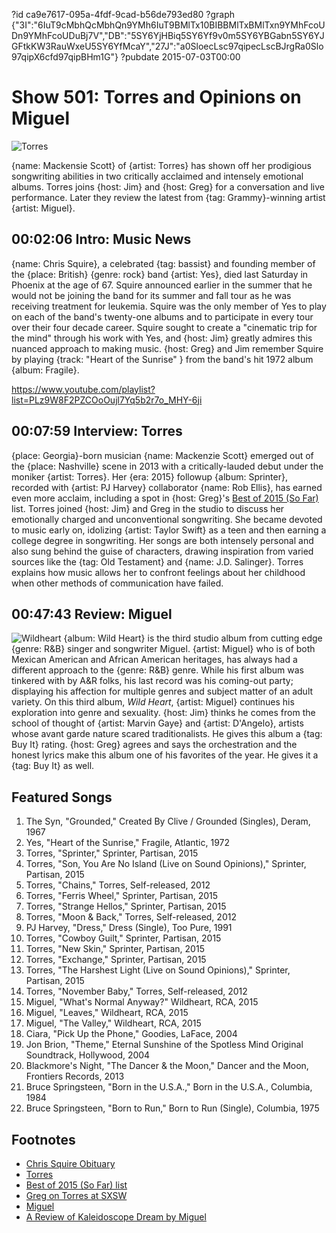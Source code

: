 ?id ca9e7617-095a-4fdf-9cad-b56de793ed80
?graph {"3I":"6IuT9cMbhQcMbhQn9YMh6IuT9BMlTx10BIBBMlTxBMlTxn9YMhFcoUDn9YMhFcoUDuBj7V","DB":"5SY6YjHBiq5SY6Yf9v0m5SY6YBGabn5SY6YJGFtkKW3RauWxeU5SY6YfMcaY","27J":"a0SloecLsc97qipecLscBJrgRa0Slo97qipX6cfd97qipBHm1G"}
?pubdate 2015-07-03T00:00
# Show 501: Torres and Opinions on Miguel

![Torres](https://static.soundopinions.org/images/2015/torres_web.jpg)

{name: Mackensie Scott} of {artist: Torres} has shown off her prodigious songwriting abilities in two critically acclaimed and intensely emotional albums. Torres joins {host: Jim} and {host: Greg} for a conversation and live performance. Later they review the latest from {tag: Grammy}-winning artist {artist: Miguel}. 


## 00:02:06 Intro: Music News
{name: Chris Squire}, a celebrated {tag: bassist} and founding member of the {place: British} {genre: rock} band {artist: Yes}, died last Saturday in Phoenix at the age of 67. Squire announced earlier in the summer that he would not be joining the band for its summer and fall tour as he was receiving treatment for leukemia. Squire was the only member of Yes to play on each of the band's twenty-one albums and to participate in every tour over their four decade career. Squire sought to create a "cinematic trip for the mind" through his work with Yes, and {host: Jim} greatly admires this nuanced approach to making music. {host: Greg} and Jim remember Squire by playing {track: "Heart of the Sunrise" } from the band's hit 1972 album {album: Fragile}. 

https://www.youtube.com/playlist?list=PLz9W8F2PZCOoOujl7Yq5b2r7o_MHY-6ji

## 00:07:59 Interview: Torres
{place: Georgia}-born musician {name: Mackenzie Scott} emerged out of the {place: Nashville} scene in 2013 with a critically-lauded debut under the moniker {artist: Torres}. Her {era: 2015} followup {album: Sprinter}, recorded with {artist: PJ Harvey} collaborator {name: Rob Ellis}, has earned even more acclaim, including a spot in {host: Greg}'s [Best of 2015 (So Far)](/show/498) list. Torres joined {host: Jim} and Greg in the studio to discuss her emotionally charged and unconventional songwriting. She became devoted to music early on, idolizing {artist: Taylor Swift} as a teen and then earning a college degree in songwriting. Her songs are both intensely personal and also sung behind the guise of characters, drawing inspiration from varied sources like the {tag: Old Testament} and {name: J.D. Salinger}. Torres explains how music allows her to confront feelings about her childhood when other methods of communication have failed.  

## 00:47:43 Review: Miguel
![Wildheart](https://static.soundopinions.org/assets/501/27J0.jpg)
{album: Wild Heart} is the third studio album from cutting edge {genre: R&B} singer and songwriter Miguel. {artist: Miguel} who is of both Mexican American and African American heritages, has always had a different approach to the {genre: R&B} genre. While his first album was tinkered with by A&R folks, his last record was his coming-out party; displaying his affection for multiple genres and subject matter of an adult variety. On this third album, *Wild Heart*, {artist: Miguel} continues his exploration into genre and sexuality. {host: Jim} thinks he comes from the school of thought of {artist: Marvin Gaye} and {artist: D'Angelo}, artists whose avant garde nature scared traditionalists. He gives this album a {tag: Buy It} rating. {host: Greg} agrees and says the orchestration and the honest lyrics make this album one of his favorites of the year. He gives it a {tag: Buy It} as well.


## Featured Songs

1. The Syn, "Grounded," Created By Clive / Grounded (Singles), Deram, 1967 
2. Yes, "Heart of the Sunrise," Fragile, Atlantic, 1972 
3. Torres, "Sprinter," Sprinter, Partisan, 2015 
4. Torres, "Son, You Are No Island (Live on Sound Opinions)," Sprinter, Partisan, 2015 
5. Torres, "Chains," Torres, Self-released, 2012 
6. Torres, "Ferris Wheel," Sprinter, Partisan, 2015 
7. Torres, "Strange Hellos," Sprinter, Partisan, 2015 
8. Torres, "Moon & Back," Torres, Self-released, 2012 
9. PJ Harvey, "Dress," Dress (Single), Too Pure, 1991 
10. Torres, "Cowboy Guilt," Sprinter, Partisan, 2015 
11. Torres, "New Skin," Sprinter, Partisan, 2015
12. Torres, "Exchange," Sprinter, Partisan, 2015 
13. Torres, "The Harshest Light (Live on Sound Opinions)," Sprinter, Partisan, 2015 
14. Torres, "November Baby," Torres, Self-released, 2012 
15. Miguel, "What's Normal Anyway?" Wildheart, RCA, 2015
16. Miguel, "Leaves," Wildheart, RCA, 2015 
17. Miguel, "The Valley," Wildheart, RCA, 2015 
18. Ciara, "Pick Up the Phone," Goodies, LaFace, 2004 
19. Jon Brion, "Theme," Eternal Sunshine of the Spotless Mind Original Soundtrack, Hollywood, 2004 
20. Blackmore's Night, "The Dancer & the Moon," Dancer and the Moon, Frontiers Records, 2013 
21. Bruce Springsteen, "Born in the U.S.A.," Born in the U.S.A., Columbia, 1984 
22. Bruce Springsteen, "Born to Run," Born to Run (Single), Columbia, 1975 

## Footnotes
- [Chris Squire Obituary](http://www.nytimes.com/2015/06/29/arts/music/chris-squire-the-bassist-for-yes-is-dead-at-67.html)
- [Torres](http://torrestorrestorres.com/)
- [Best of 2015 (So Far) list](/show/498)
- [Greg on Torres at SXSW](/show/487/#torres)
- [Miguel](http://wildheart.officialmiguel.com/)
- [A Review of Kaleidoscope Dream by Miguel](http://www.soundopinions.org/show/360/#kaleidoscopedream)
